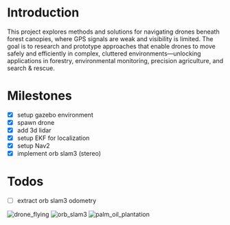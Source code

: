 # Introduction
This project explores methods and solutions for navigating drones beneath forest canopies, where GPS signals are weak and visibility is limited. The goal is to research and prototype approaches that enable drones to move safely and efficiently in complex, cluttered environments—unlocking applications in forestry, environmental monitoring, precision agriculture, and search & rescue.

# Milestones
- [x] setup gazebo environment
- [x] spawn drone
- [x] add 3d lidar
- [x] setup EKF for localization
- [x] setup Nav2
- [x] implement orb slam3 (stereo)

# Todos
- [ ] extract orb slam3 odometry

![drone_flying](doc/drone_flying.gif)
![orb_slam3](doc/orb_slam3.gif)
![palm_oil_plantation](doc/palm_oil_plantation.png)